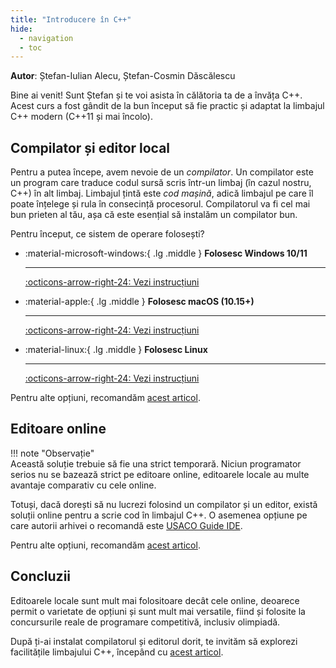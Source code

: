 ```yaml
---
title: "Introducere în C++"
hide:
  - navigation
  - toc
---
```


**Autor**: Ștefan-Iulian Alecu, Ștefan-Cosmin Dăscălescu

Bine ai venit! Sunt Ștefan și te voi asista în călătoria ta de a învăța C++.
Acest curs a fost gândit de la bun început să fie practic și adaptat la limbajul
C++ modern (C++11 și mai încolo).

## Compilator și editor local 

Pentru a putea începe, avem nevoie de un _compilator_. Un compilator este un
program care traduce codul sursă scris într-un limbaj (în cazul nostru, C++) în
alt limbaj. Limbajul țintă este _cod mașină_, adică limbajul pe care îl poate
înțelege și rula în consecință procesorul. Compilatorul va fi cel mai bun
prieten al tău, așa că este esențial să instalăm un compilator bun.

Pentru început, ce sistem de operare folosești?

<div class="grid cards" markdown>

- :material-microsoft-windows:{ .lg .middle } **Folosesc Windows 10/11**

    ---

    [:octicons-arrow-right-24: Vezi instrucțiuni](./windows.md)

- :material-apple:{ .lg .middle } **Folosesc macOS (10.15+)**

    ---

    [:octicons-arrow-right-24: Vezi instrucțiuni](./macOS.md)

- :material-linux:{ .lg .middle } **Folosesc Linux**

    ---

    [:octicons-arrow-right-24: Vezi instrucțiuni](./linux.md)

</div>

Pentru alte opțiuni, recomandăm [acest articol](https://usaco.guide/general/running-code-locally?lang=cpp). 


## Editoare online

!!! note "Observație"   
    Această soluție trebuie să fie una strict temporară. Niciun programator serios nu se bazează strict pe editoare online, editoarele locale au multe avantaje comparativ cu cele online. 

Totuși, dacă dorești să nu lucrezi folosind un compilator și un editor, există soluții online pentru a scrie cod în limbajul C++. O asemenea opțiune pe care autorii arhivei o recomandă este [USACO Guide IDE](https://ide.usaco.guide/). 

Pentru alte opțiuni, recomandăm [acest articol](https://usaco.guide/general/running-code-online). 

## Concluzii

Editoarele locale sunt mult mai folositoare decât cele online, deoarece permit o varietate de opțiuni și sunt mult mai versatile, fiind și folosite la concursurile reale de programare competitivă, inclusiv olimpiadă. 

După ți-ai instalat compilatorul și editorul dorit, te invităm să explorezi facilitățile limbajului C++, începând cu [acest articol](https://roalgo-discord.github.io/arhiva-educationala/cppintro/intro/). 